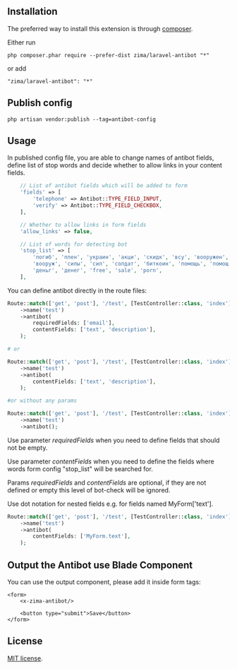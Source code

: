Installation
------------

The preferred way to install this extension is through [composer](http://getcomposer.org/download/).

Either run

```
php composer.phar require --prefer-dist zima/laravel-antibot "*"
```

or add

```
"zima/laravel-antibot": "*"
```

## Publish config

```
php artisan vendor:publish --tag=antibot-config
```

## Usage

In published config file, you are able to change names of antibot fields, define list of stop words
and decide whether to allow links in your content fields.

```php
    // List of antibot fields which will be added to form
    'fields' => [
        'telephone' => Antibot::TYPE_FIELD_INPUT,
        'verify' => Antibot::TYPE_FIELD_CHECKBOX,
    ],
```
```php
    // Whether to allow links in form fields
    'allow_links' => false,
```

```php
    // List of words for detecting bot
    'stop_list' => [
        'погиб', 'плен', 'украин', 'акци', 'скидк', 'всу', 'вооружен',
        'вооруж', 'силы', 'сил', 'солдат', 'биткоин', 'помощь', 'помощ', 'боев',
        'деньг', 'денег', 'free', 'sale', 'porn',
    ],
```

You can define antibot directly in the route files:

```php
Route::match(['get', 'post'], '/test', [TestController::class, 'index'])
    ->name('test')
    ->antibot(
        requiredFields: ['email'],
        contentFields: ['text', 'description'],
    );

# or

Route::match(['get', 'post'], '/test', [TestController::class, 'index'])
    ->name('test')
    ->antibot(
        contentFields: ['text', 'description'],
    );

#or without any params

Route::match(['get', 'post'], '/test', [TestController::class, 'index'])
    ->name('test')
    ->antibot();

```
Use parameter *requiredFields* when you need to define fields that should not be empty.

Use parameter *contentFields* when you need to define the fields where words form config "stop_list" will be searched for.

Params *requiredFields* and *contentFields* are optional, if they are not defined or empty this level of bot-check will be ignored.

Use dot notation for nested fields e.g. for fields named MyForm['text'].

```php
Route::match(['get', 'post'], '/test', [TestController::class, 'index'])
    ->name('test')
    ->antibot(
        contentFields: ['MyForm.text'],
    );
```

## Output the Antibot use Blade Component

You can use the output component, please add it inside form tags:

```blade
<form>
    <x-zima-antibot/>

    <button type="submit">Save</button>
</form>
```

## License

[MIT license](LICENSE.md).
